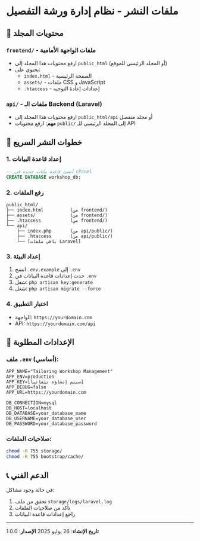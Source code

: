 # ملفات النشر - نظام إدارة ورشة التفصيل

## 📁 محتويات المجلد

### `frontend/` - ملفات الواجهة الأمامية
- ارفع محتويات هذا المجلد إلى `public_html` (أو المجلد الرئيسي للموقع)
- يحتوي على:
  - `index.html` - الصفحة الرئيسية
  - `assets/` - ملفات CSS و JavaScript
  - `.htaccess` - إعدادات إعادة التوجيه

### `api/` - ملفات الـ Backend (Laravel)
- ارفع محتويات هذا المجلد إلى `public_html/api` أو مجلد منفصل
- **مهم**: ارفع محتويات `public/` إلى المجلد الرئيسي للـ API

## 🚀 خطوات النشر السريع

### 1. إعداد قاعدة البيانات
```sql
-- أنشئ قاعدة بيانات جديدة في cPanel
CREATE DATABASE workshop_db;
```

### 2. رفع الملفات
```
public_html/
├── index.html          (من frontend/)
├── assets/             (من frontend/)
├── .htaccess           (من frontend/)
└── api/
    ├── index.php       (من api/public/)
    ├── .htaccess       (من api/public/)
    └── [باقي ملفات Laravel]
```

### 3. إعداد البيئة
1. انسخ `.env.example` إلى `.env`
2. حدث إعدادات قاعدة البيانات في `.env`
3. شغل: `php artisan key:generate`
4. شغل: `php artisan migrate --force`

### 4. اختبار التطبيق
- الواجهة: `https://yourdomain.com`
- API: `https://yourdomain.com/api`

## 🔧 الإعدادات المطلوبة

### ملف `.env` (أساسي):
```env
APP_NAME="Tailoring Workshop Management"
APP_ENV=production
APP_KEY=[سيتم إنشاؤه تلقائياً]
APP_DEBUG=false
APP_URL=https://yourdomain.com

DB_CONNECTION=mysql
DB_HOST=localhost
DB_DATABASE=your_database_name
DB_USERNAME=your_database_user
DB_PASSWORD=your_database_password
```

### صلاحيات الملفات:
```bash
chmod -R 755 storage/
chmod -R 755 bootstrap/cache/
```

## 📞 الدعم الفني

في حالة وجود مشاكل:
1. تحقق من ملف `storage/logs/laravel.log`
2. تأكد من صلاحيات الملفات
3. راجع إعدادات قاعدة البيانات

---
**تاريخ الإنشاء**: 26 يوليو 2025
**الإصدار**: 1.0.0
